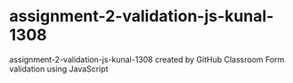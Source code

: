 # assignment-2-validation-js-kunal-1308
assignment-2-validation-js-kunal-1308 created by GitHub Classroom
Form validation using JavaScript

